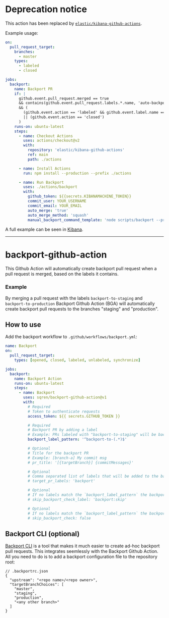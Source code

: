 # Deprecation notice

This action has been replaced by [`elastic/kibana-github-actions`](https://github.com/elastic/kibana-github-actions/tree/main/backport).

Example usage:

```yml
on:
  pull_request_target:
    branches:
      - master
    types:
      - labeled
      - closed

jobs:
  backport:
    name: Backport PR
    if: |
      github.event.pull_request.merged == true
      && contains(github.event.pull_request.labels.*.name, 'auto-backport')
      && (
        (github.event.action == 'labeled' && github.event.label.name == 'auto-backport')
        || (github.event.action == 'closed')
      )
    runs-on: ubuntu-latest
    steps:
      - name: Checkout Actions
        uses: actions/checkout@v2
        with:
          repository: 'elastic/kibana-github-actions'
          ref: main
          path: ./actions

      - name: Install Actions
        run: npm install --production --prefix ./actions

      - name: Run Backport
        uses: ./actions/backport
        with:
          github_token: ${{secrets.KIBANAMACHINE_TOKEN}}
          commit_user: YOUR_USERNAME
          commit_email: YOUR_EMAIL
          auto_merge: 'true'
          auto_merge_method: 'squash'
          manual_backport_command_template: 'node scripts/backport --pr %pullNumber%'
```

A full example can be seen in [Kibana](https://github.com/elastic/kibana/blob/master/.github/workflows/backport.yml).

---

# backport-github-action

This Github Action will automatically create backport pull request when a pull request is merged, based on the labels it contains.

### Example

By merging a pull request with the labels `backport-to-staging` and `backport-to-production` Backport Github Action (BGA) will automatically create backport pull requests to the branches "staging" and "production".

## How to use

Add the backport workflow to `.github/workflows/backport.yml`:

```yml
name: Backport
on:
  pull_request_target:
    types: [opened, closed, labeled, unlabeled, synchronize]

jobs:
  backport:
    name: Backport Action
    runs-on: ubuntu-latest
    steps:
      - name: Backport
        uses: sqren/backport-github-action@v1
        with:
          # Required
          # Token to authenticate requests
          access_token: ${{ secrets.GITHUB_TOKEN }}

          # Required
          # Backport PR by adding a label
          # Example: PRs labeled with "backport-to-staging" will be backported to "staging"
          backport_label_pattern: '^backport-to-(.*)$'

          # Optional
          # Title for the backport PR
          # Example: [branch-a] My commit msg
          # pr_title: '[{targetBranch}] {commitMessages}'

          # Optional
          # Comma separated list of labels that will be added to the backport PR.
          # target_pr_labels: 'backport'

          # Optional
          # If no labels match the `backport_label_pattern` the backport check will fail. To bypass this for a single PR you can add a label to indicate the PR should not be backported
          # skip_backport_check_label: 'backport:skip'

          # Optional
          # If no labels match the `backport_label_pattern` the backport check will fail. Enabling this will bypass the check for all PRs
          # skip_backport_check: false
```

## Backport CLI (optional)

[Backport CLI](https://github.com/sqren/backport) is a tool that makes it much easier to create ad-hoc backport pull requests. This integrates seemlessly with the Backport Github Action. All you need to do is to add a backport configuration file to the repository root:

```jsonc
// .backportrc.json
{
  "upstream": "<repo name>/<repo owner>",
  "targetBranchChoices": [
    "master",
    "staging",
    "production",
    "<any other branch>"
  ]
}
```

